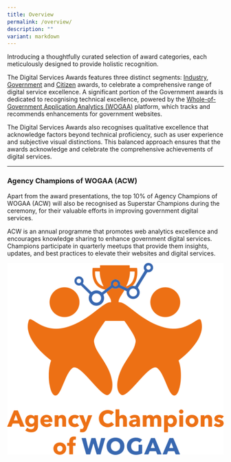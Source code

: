 ```yaml
---
title: Overview
permalink: /overview/
description: ""
variant: markdown
---
```

<style type="text/css">
.content h4 {
    color: #B41E8E;
    font-weight: 700;
}
</style>
<p>Introducing a thoughtfully curated selection of award categories, each meticulously designed to provide holistic recognition.</p>
<p>The Digital Services Awards features three distinct segments: <a href="/industry-awards/">Industry</a>, <a href="/government-awards/">Government</a> and <a href="/citizen-award/">Citizen</a> awards, to celebrate a comprehensive range of digital service excellence. A significant portion of the Government awards is dedicated to recognising technical excellence, powered by the <a target="_blank" aria-label="WOGAA" href="https://wogaa.sg/">Whole-of-Government Application Analytics (WOGAA)</a> platform, which tracks and recommends enhancements for government websites. </p>
<p>The Digital Services Awards also recognises qualitative excellence that acknowledge factors beyond technical proficiency, such as user experience and subjective visual distinctions. This balanced approach ensures that the awards acknowledge and celebrate the comprehensive achievements of digital services.</p>
<hr>
<h3>Agency Champions of WOGAA (ACW) </h3>
<div class="row is-multiline">
  <div class="col is-8">
    <p>Apart from the award presentations, the top 10% of Agency Champions of WOGAA (ACW) will also be recognised as Superstar Champions during the ceremony, for their valuable efforts in improving government digital services.</p>
    <p>ACW is an annual programme that promotes web analytics excellence and encourages knowledge sharing to enhance government digital services. Champions participate in quarterly meetups that provide them insights, updates, and best practices to elevate their websites and digital services. </p>
  </div>
  <div class="col is-4"><img alt="Agency Champions of WOGAA logo" src="/images/acw_logo.svg"></div>
</div>